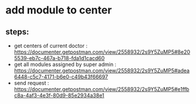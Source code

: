 # add module to center
## steps: 
* get centers of current doctor : https://documenter.getpostman.com/view/2558932/2s9Y5ZuMP5#8e205539-eb7c-467a-b718-fda1d1cacd60
* get all modules assigned by super admin : https://documenter.getpostman.com/view/2558932/2s9Y5ZuMP5#adea6448-c5c7-4171-b6e0-c49b43f66697
* send request : https://documenter.getpostman.com/view/2558932/2s9Y5ZuMP5#e1ffbc8a-4af3-4e3f-80d9-85e2934a38e1